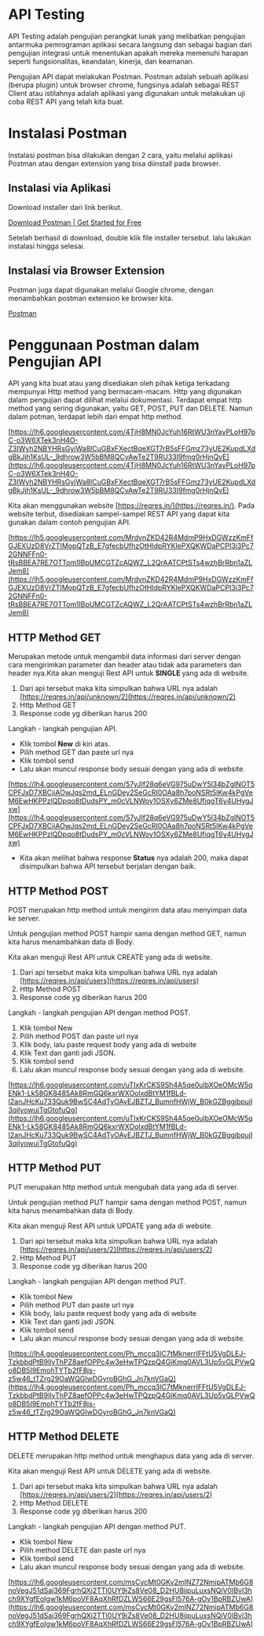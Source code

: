 # API Testing

API Testing adalah pengujian perangkat lunak yang melibatkan pengujian antarmuka pemrograman aplikasi secara langsung dan sebagai bagian dari pengujian integrasi untuk menentukan apakah mereka memenuhi harapan seperti fungsionalitas, keandalan, kinerja, dan keamanan.

Pengujian API dapat melakukan Postman. Postman adalah sebuah aplikasi (berupa plugin) untuk browser chrome, fungsinya adalah sebagai REST Client atau istilahnya adalah aplikasi yang digunakan untuk melakukan uji coba REST API yang telah kita buat.

# Instalasi Postman

Instalasi postman bisa dilakukan dengan 2 cara, yaitu melalui aplikasi Postman atau dengan extension yang bisa diinstall pada browser.

## Instalasi via Aplikasi

Download installer dari link berikut.

[Download Postman | Get Started for Free](https://www.postman.com/downloads/)

Setelah berhasil di download, double klik file installer tersebut. lalu lakukan instalasi hingga selesai.

## Instalasi via Browser Extension

Postman juga dapat digunakan melalui Google chrome, dengan menambahkan postman extension ke browser kita.

[Postman](https://chrome.google.com/webstore/detail/postman/fhbjgbiflinjbdggehcddcbncdddomop?hl=en)

# **Penggunaan Postman dalam Pengujian API**

API yang kita buat atau yang disediakan oleh pihak ketiga terkadang mempunyai Http method yang bermacam-macam. Http yang digunakan dalam pengujian dapat dilihat melalui dokumentasi. Terdapat empat http method yang sering digunakan, yaitu GET, POST, PUT dan DELETE. Namun dalam potman, terdapat lebih dari empat http method.

[https://lh6.googleusercontent.com/4TjH8MN0JcYuh16RtWU3nYayPLoH97pC-o3W6XTek3nH4O-Z3IWyh2NBYHRsGyjWa8ICuGBxFXectBqeXGT7rB5sFFGmz73yUE2KupdLXdgBkJjh1KsUL-_9dhrow3W5bBM8QCvAwTe2T9RU33I9fmg0rHjnQvE](https://lh6.googleusercontent.com/4TjH8MN0JcYuh16RtWU3nYayPLoH97pC-o3W6XTek3nH4O-Z3IWyh2NBYHRsGyjWa8ICuGBxFXectBqeXGT7rB5sFFGmz73yUE2KupdLXdgBkJjh1KsUL-_9dhrow3W5bBM8QCvAwTe2T9RU33I9fmg0rHjnQvE)

Kita akan menggunakan website [https://reqres.in/](https://reqres.in/). Pada website terbut, disediakan sampel-sampel REST API yang dapat kita gunakan dalam contoh pengujian API.

[https://lh5.googleusercontent.com/MrdvnZKD42R4MdmP9HxDGWzzKmFfGJEXUzD8VrZTIMopQTzB_E7gfecbUfhzOtHIdpRYKlePXQKWDaPCPI3i3Pc72GNNFFn0-tRsBBEA7RE7OTTom1IBpUMCGTZcAQWZ_L2QrAATCPtSTs4wzhBrRbn1aZLJem8](https://lh5.googleusercontent.com/MrdvnZKD42R4MdmP9HxDGWzzKmFfGJEXUzD8VrZTIMopQTzB_E7gfecbUfhzOtHIdpRYKlePXQKWDaPCPI3i3Pc72GNNFFn0-tRsBBEA7RE7OTTom1IBpUMCGTZcAQWZ_L2QrAATCPtSTs4wzhBrRbn1aZLJem8)

## **HTTP Method GET**

Merupakan metode untuk mengambil data informasi dari server dengan cara mengirimkan parameter dan header atau tidak ada parameters dan header nya.Kita akan menguji Rest API untuk **SINGLE <RESOURCE>** yang ada di website.

1. Dari api tersebut maka kita simpulkan bahwa URL nya adalah [https://reqres.in/api/unknown/2](https://reqres.in/api/unknown/2)
2. Http Method GET
3. Response code yg diberikan harus 200

Langkah - langkah pengujian API.

- Klik tombol **New** di kiri atas.
- Pilih method GET dan paste url nya
- Klik tombol send
- Lalu akan muncul response body sesuai dengan yang ada di website.

[https://lh4.googleusercontent.com/57yJIf28q6eVG975uDwY5l34bZglNOT5CPFJxD7XBCjiAOwJqs2md_ELnGDey2SeGcRI0OAa8h7poNSRt5lKw4kPgVeM6EwHKPPzlQDpqo8tDudsPY_m0cVLNWoy1OSXy6ZMe8UfiqgT6y4UHygJxw](https://lh4.googleusercontent.com/57yJIf28q6eVG975uDwY5l34bZglNOT5CPFJxD7XBCjiAOwJqs2md_ELnGDey2SeGcRI0OAa8h7poNSRt5lKw4kPgVeM6EwHKPPzlQDpqo8tDudsPY_m0cVLNWoy1OSXy6ZMe8UfiqgT6y4UHygJxw)

- Kita akan melihat bahwa response **Status** nya adalah 200, maka dapat disimpulkan bahwa API tersebut berjalan dengan baik.

## **HTTP Method POST**

POST merupakan http method untuk mengirim data atau menyimpan data ke server.

Untuk pengujian method POST hampir sama dengan method GET, namun kita harus menambahkan data di Body.

Kita akan menguji Rest API untuk CREATE yang ada di website.

1. Dari api tersebut maka kita simpulkan bahwa URL nya adalah [https://reqres.in/api/users](https://reqres.in/api/users)
2. Http Method POST
3. Response code yg diberikan harus 200

Langkah - langkah pengujian API dengan method POST.

1. Klik tombol New
2. Pilih method POST dan paste url nya
3. Klik body, lalu paste request body yang ada di website
4. Klik Text dan ganti jadi JSON.
5. Klik tombol send
6. Lalu akan muncul response body sesuai dengan yang ada di website.

[https://lh6.googleusercontent.com/uTIxKrCKS9Sh4A5qe0ulbXOeOMcW5qENk1-Lk58GK8485Ak8RmGQ6kxrWXOolxdBtYM1fBLd-I2anJHcKu733Quk9BwSC4AdTyOAyEJBZTJ_BumnfHWjW_B0kGZBggibpujI3qilyowujTgGtofuQg](https://lh6.googleusercontent.com/uTIxKrCKS9Sh4A5qe0ulbXOeOMcW5qENk1-Lk58GK8485Ak8RmGQ6kxrWXOolxdBtYM1fBLd-I2anJHcKu733Quk9BwSC4AdTyOAyEJBZTJ_BumnfHWjW_B0kGZBggibpujI3qilyowujTgGtofuQg)

## **HTTP Method PUT**

PUT merupakan http method untuk mengubah data yang ada di server.

Untuk pengujian method PUT hampir sama dengan method POST, namun kita harus menambahkan data di Body.

Kita akan menguji Rest API untuk UPDATE yang ada di website.

1. Dari api tersebut maka kita simpulkan bahwa URL nya adalah [https://reqres.in/api/users/2](https://reqres.in/api/users/2)
2. Http Method PUT
3. Response code yg diberikan harus 200

Langkah - langkah pengujian API dengan method PUT.

- Klik tombol New
- Pilih method PUT dan paste url nya
- Klik body, lalu paste request body yang ada di website
- Klik Text dan ganti jadi JSON.
- Klik tombol send
- Lalu akan muncul response body sesuai dengan yang ada di website.

[https://lh4.googleusercontent.com/Ph_mccq3lC7tMknerrIFFtU5VgDLEJ-TzkbbdPtB9IlyThPZ8aefOPPc4w3eHwTPQzpQ4GiKmq0AVL3Up5vGLPVwQo8DB5I9EmohTYTb2fF8js-z5w46_tTZrg29OaWQGIwDGyroBGhG_Jn7knVGaQ](https://lh4.googleusercontent.com/Ph_mccq3lC7tMknerrIFFtU5VgDLEJ-TzkbbdPtB9IlyThPZ8aefOPPc4w3eHwTPQzpQ4GiKmq0AVL3Up5vGLPVwQo8DB5I9EmohTYTb2fF8js-z5w46_tTZrg29OaWQGIwDGyroBGhG_Jn7knVGaQ)

## **HTTP Method DELETE**

DELETE merupakan http method untuk menghapus data yang ada di server.

Kita akan menguji Rest API untuk DELETE yang ada di website.

1. Dari api tersebut maka kita simpulkan bahwa URL nya adalah [https://reqres.in/api/users/2](https://reqres.in/api/users/2)
2. Http Method DELETE
3. Response code yg diberikan harus 200

Langkah - langkah pengujian API dengan method PUT.

- Klik tombol New
- Pilih method DELETE dan paste url nya
- Klik tombol send
- Lalu akan muncul response body sesuai dengan yang ada di website.

[https://lh6.googleusercontent.com/msCycMt0GKv2mINZ72NmipATMb6G8noVegJ51dSaj369FgrhQXj2TTI0UY9iZs8Ve08_D2HU8ijpuLuxsNQiV0IBvl3hch9XYgfEoIgw1kM6poVF8AqXhRfDZLWS66E29gsFl576A-gOv1BpRBZUwA](https://lh6.googleusercontent.com/msCycMt0GKv2mINZ72NmipATMb6G8noVegJ51dSaj369FgrhQXj2TTI0UY9iZs8Ve08_D2HU8ijpuLuxsNQiV0IBvl3hch9XYgfEoIgw1kM6poVF8AqXhRfDZLWS66E29gsFl576A-gOv1BpRBZUwA)